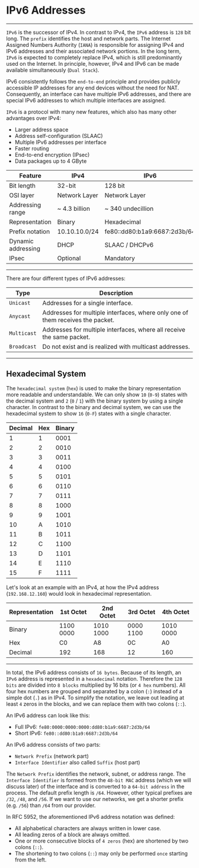 # IPv6 Addresses

---

`IPv6` is the successor of IPv4. In contrast to IPv4, the `IPv6` address is `128` bit long. The `prefix` identifies the host and network parts. The Internet Assigned Numbers Authority (`IANA`) is responsible for assigning IPv4 and IPv6 addresses and their associated network portions. In the long term, `IPv6` is expected to completely replace IPv4, which is still predominantly used on the Internet. In principle, however, IPv4 and IPv6 can be made available simultaneously (`Dual Stack`).

IPv6 consistently follows the `end-to-end` principle and provides publicly accessible IP addresses for any end devices without the need for NAT. Consequently, an interface can have multiple IPv6 addresses, and there are special IPv6 addresses to which multiple interfaces are assigned.

`IPv6` is a protocol with many new features, which also has many other advantages over IPv4:

- Larger address space
- Address self-configuration (SLAAC)
- Multiple IPv6 addresses per interface
- Faster routing
- End-to-end encryption (IPsec)
- Data packages up to 4 GByte

| **Feature**        | **IPv4**      | **IPv6**                     |
| ------------------ | ------------- | ---------------------------- |
| Bit length         | 32-bit        | 128 bit                      |
| OSI layer          | Network Layer | Network Layer                |
| Addressing range   | ~ 4.3 billion | ~ 340 undecillion            |
| Representation     | Binary        | Hexadecimal                  |
| Prefix notation    | 10.10.10.0/24 | fe80::dd80:b1a9:6687:2d3b/64 |
| Dynamic addressing | DHCP          | SLAAC / DHCPv6               |
| IPsec              | Optional      | Mandatory                    |

---

There are four different types of IPv6 addresses:

| **Type**    | **Description**                                                                |
| ----------- | ------------------------------------------------------------------------------ |
| `Unicast`   | Addresses for a single interface.                                              |
| `Anycast`   | Addresses for multiple interfaces, where only one of them receives the packet. |
| `Multicast` | Addresses for multiple interfaces, where all receive the same packet.          |
| `Broadcast` | Do not exist and is realized with multicast addresses.                         |

---

## Hexadecimal System

The `hexadecimal system` (`hex`) is used to make the binary representation more readable and understandable. We can only show `10` (`0-9`) states with the decimal system and `2` (`0` / `1`) with the binary system by using a single character. In contrast to the binary and decimal system, we can use the hexadecimal system to show `16` (`0-F`) states with a single character.

| **Decimal** | **Hex** | **Binary** |
| ----------- | ------- | ---------- |
| 1           | 1       | 0001       |
| 2           | 2       | 0010       |
| 3           | 3       | 0011       |
| 4           | 4       | 0100       |
| 5           | 5       | 0101       |
| 6           | 6       | 0110       |
| 7           | 7       | 0111       |
| 8           | 8       | 1000       |
| 9           | 9       | 1001       |
| 10          | A       | 1010       |
| 11          | B       | 1011       |
| 12          | C       | 1100       |
| 13          | D       | 1101       |
| 14          | E       | 1110       |
| 15          | F       | 1111       |

Let's look at an example with an IPv4, at how the IPv4 address (`192.168.12.160`) would look in hexadecimal representation.

| **Representation** | **1st Octet** | **2nd Octet** | **3rd Octet** | **4th Octet** |
| ------------------ | ------------- | ------------- | ------------- | ------------- |
| Binary             | 1100 0000     | 1010 1000     | 0000 1100     | 1010 0000     |
| Hex                | C0            | A8            | 0C            | A0            |
| Decimal            | 192           | 168           | 12            | 160           |

---

In total, the IPv6 address consists of `16 bytes`. Because of its length, an `IPv6` address is represented in a `hexadecimal` notation. Therefore the `128 bits` are divided into `8 blocks` multiplied by 16 bits (or `4 hex` numbers). All four hex numbers are grouped and separated by a colon (`:`) instead of a simple dot (`.`) as in IPv4. To simplify the notation, we leave out leading at least `4` zeros in the blocks, and we can replace them with two colons (`::`).

An IPv6 address can look like this:

- Full IPv6: `fe80:0000:0000:0000:dd80:b1a9:6687:2d3b/64`
- Short IPv6: `fe80::dd80:b1a9:6687:2d3b/64`

An IPv6 address consists of two parts:

- `Network Prefix` (network part)
- `Interface Identifier` also called `Suffix` (host part)

The `Network Prefix` identifies the network, subnet, or address range. The `Interface Identifier` is formed from the `48-bit MAC` address (which we will discuss later) of the interface and is converted to a `64-bit address` in the process. The default prefix length is `/64`. However, other typical prefixes are `/32`, `/48`, and `/56`. If we want to use our networks, we get a shorter prefix (e.g. `/56`) than `/64` from our provider.

In RFC 5952, the aforementioned IPv6 address notation was defined:

- All alphabetical characters are always written in lower case.
- All leading zeros of a block are always omitted.
- One or more consecutive blocks of `4 zeros` (hex) are shortened by two colons (`::`).
- The shortening to two colons (`::`) may only be performed `once` starting from the left.
